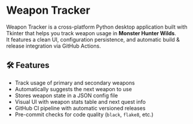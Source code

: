 # Weapon Tracker

Weapon Tracker is a cross-platform Python desktop application built with Tkinter that helps you track weapon usage in **Monster Hunter Wilds**.  
It features a clean UI, configuration persistence, and automatic build & release integration via GitHub Actions.

## 🛠 Features

- Track usage of primary and secondary weapons
- Automatically suggests the next weapon to use
- Stores weapon state in a JSON config file
- Visual UI with weapon stats table and next quest info
- GitHub CI pipeline with automatic versioned releases
- Pre-commit checks for code quality (`black`, `flake8`, etc.)
